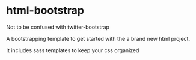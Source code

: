 # html-bootstrap

Not to be confused with twitter-bootstrap

A bootstrapping template to get started with the a brand new html project.

It includes sass templates to keep your css organized
